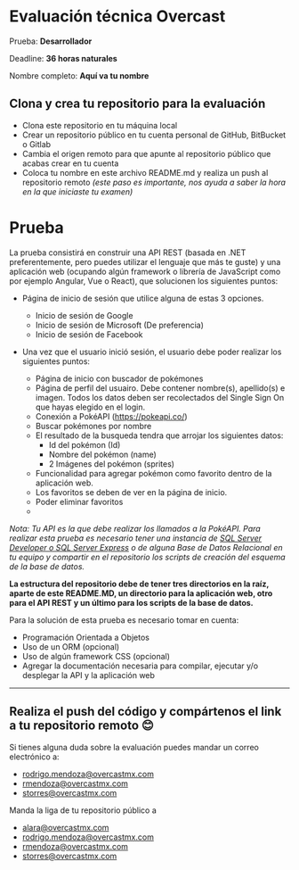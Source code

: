 #  Evaluación técnica Overcast

Prueba: **Desarrollador**

Deadline: **36 horas naturales**

Nombre completo: **Aquí va tu nombre**

## Clona y crea tu repositorio para la evaluación

-   Clona este repositorio en tu máquina local
-   Crear un repositorio público en tu cuenta personal de GitHub, BitBucket o Gitlab
-   Cambia el origen remoto para que apunte al repositorio público que acabas crear en tu cuenta
-   Coloca tu nombre en este archivo README.md y realiza un push al repositorio remoto  _(este paso es importante, nos ayuda a saber la hora en la que iniciaste tu examen)_

# Prueba

La prueba consistirá en construir una API REST (basada en .NET preferentemente, pero puedes utilizar el lenguaje que más te guste) y una aplicación web (ocupando algún framework o librería de JavaScript como por ejemplo Angular, Vue o React), que solucionen los siguientes puntos:

-   Página de inicio de sesión que utilice alguna de estas 3 opciones.
    - Inicio de sesión de Google
    - Inicio de sesión de Microsoft (De preferencia)
    - Inicio de sesión de Facebook

-   Una vez que el usuario inició sesión, el usuario debe poder realizar los siguientes puntos:
    -   Página de inicio con buscador de pokémones
    -   Página de perfil del usuairo. Debe contener nombre(s), apellido(s) e imagen. Todos los datos deben ser recolectados del Single Sign On que hayas elegido en el login.
    -   Conexión a PokéAPI (https://pokeapi.co/)
    -   Buscar pokémones por nombre
    -   El resultado de la busqueda tendra que arrojar los siguientes datos:
        - Id del pokémon (Id)
        - Nombre del pokémon (name)
        - 2 Imágenes del pokémon (sprites)
    -   Funcionalidad para agregar pokémon como favorito dentro de la aplicación web.
    -   Los favoritos se deben de ver en la página de inicio.
    -   Poder eliminar favoritos
    -   
_Nota: Tu API es la que debe realizar los llamados a la PokéAPI. Para realizar esta prueba es necesario tener una instancia de [SQL Server Developer o SQL Server Express](https://www.microsoft.com/es-mx/sql-server/sql-server-downloads) o de alguna Base de Datos Relacional en tu equipo y compartir en el repositorio los scripts de creación del esquema de la base de datos._

**La estructura del repositorio debe de tener tres directorios en la raíz, aparte de este README.MD, un directorio para la aplicación web, otro para el API REST y un último para los scripts de la base de datos.**

Para la solución de esta prueba es necesario tomar en cuenta:

-   Programación Orientada a Objetos
-   Uso de un ORM (opcional)
-   Uso de algún framework CSS (opcional)
-   Agregar la documentación necesaria para compilar, ejecutar y/o desplegar la API y la aplicación web

----------

## Realiza el push del código y compártenos el link a tu repositorio remoto  😊

Si tienes alguna duda sobre la evaluación puedes mandar un correo electrónico a:
- rodrigo.mendoza@overcastmx.com
- rmendoza@overcastmx.com
- storres@overcastmx.com

Manda la liga de tu repositorio público a 
- alara@overcastmx.com
- rodrigo.mendoza@overcastmx.com
- rmendoza@overcastmx.com
- storres@overcastmx.com

